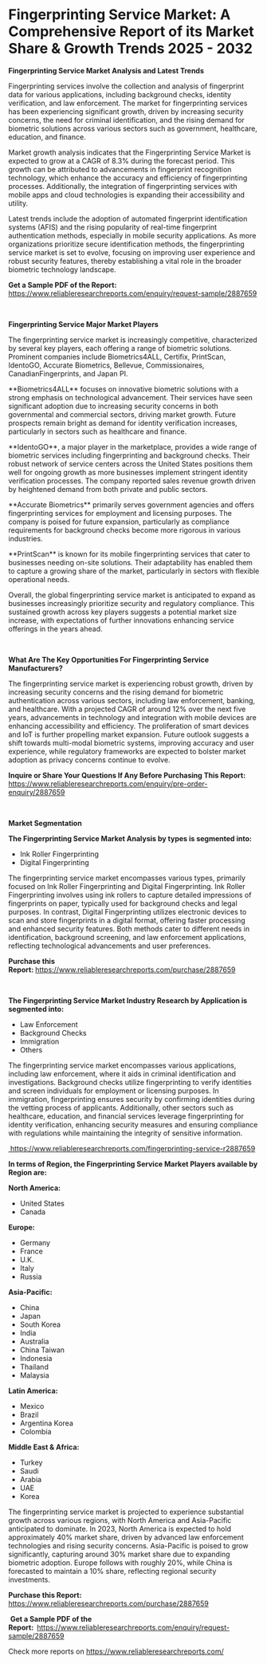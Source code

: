 <p><h1>Fingerprinting Service Market: A Comprehensive Report of its Market Share & Growth Trends 2025 - 2032</h1></p><p><strong>Fingerprinting Service Market Analysis and Latest Trends</strong></p>
<p><p>Fingerprinting services involve the collection and analysis of fingerprint data for various applications, including background checks, identity verification, and law enforcement. The market for fingerprinting services has been experiencing significant growth, driven by increasing security concerns, the need for criminal identification, and the rising demand for biometric solutions across various sectors such as government, healthcare, education, and finance.</p><p>Market growth analysis indicates that the Fingerprinting Service Market is expected to grow at a CAGR of 8.3% during the forecast period. This growth can be attributed to advancements in fingerprint recognition technology, which enhance the accuracy and efficiency of fingerprinting processes. Additionally, the integration of fingerprinting services with mobile apps and cloud technologies is expanding their accessibility and utility.</p><p>Latest trends include the adoption of automated fingerprint identification systems (AFIS) and the rising popularity of real-time fingerprint authentication methods, especially in mobile security applications. As more organizations prioritize secure identification methods, the fingerprinting service market is set to evolve, focusing on improving user experience and robust security features, thereby establishing a vital role in the broader biometric technology landscape.</p></p>
<p><strong>Get a Sample PDF of the Report:&nbsp;</strong> <a href="https://www.reliableresearchreports.com/enquiry/request-sample/2887659?utm_campaign=2232&utm_medium=2&utm_source=Github&utm_content=ia&utm_term=14032025&utm_id=fingerprinting-service">https://www.reliableresearchreports.com/enquiry/request-sample/2887659</a></p>
<p>&nbsp;</p>
<p><strong>Fingerprinting Service Major Market Players</strong></p>
<p><p>The fingerprinting service market is increasingly competitive, characterized by several key players, each offering a range of biometric solutions. Prominent companies include Biometrics4ALL, Certifix, PrintScan, IdentoGO, Accurate Biometrics, Bellevue, Commissionaires, CanadianFingerprints, and Japan PI.</p><p>**Biometrics4ALL** focuses on innovative biometric solutions with a strong emphasis on technological advancement. Their services have seen significant adoption due to increasing security concerns in both governmental and commercial sectors, driving market growth. Future prospects remain bright as demand for identity verification increases, particularly in sectors such as healthcare and finance.</p><p>**IdentoGO**, a major player in the marketplace, provides a wide range of biometric services including fingerprinting and background checks. Their robust network of service centers across the United States positions them well for ongoing growth as more businesses implement stringent identity verification processes. The company reported sales revenue growth driven by heightened demand from both private and public sectors.</p><p>**Accurate Biometrics** primarily serves government agencies and offers fingerprinting services for employment and licensing purposes. The company is poised for future expansion, particularly as compliance requirements for background checks become more rigorous in various industries.</p><p>**PrintScan** is known for its mobile fingerprinting services that cater to businesses needing on-site solutions. Their adaptability has enabled them to capture a growing share of the market, particularly in sectors with flexible operational needs.</p><p>Overall, the global fingerprinting service market is anticipated to expand as businesses increasingly prioritize security and regulatory compliance. This sustained growth across key players suggests a potential market size increase, with expectations of further innovations enhancing service offerings in the years ahead.</p></p>
<p>&nbsp;</p>
<p><strong>What Are The Key Opportunities For Fingerprinting Service Manufacturers?</strong></p>
<p><p>The fingerprinting service market is experiencing robust growth, driven by increasing security concerns and the rising demand for biometric authentication across various sectors, including law enforcement, banking, and healthcare. With a projected CAGR of around 12% over the next five years, advancements in technology and integration with mobile devices are enhancing accessibility and efficiency. The proliferation of smart devices and IoT is further propelling market expansion. Future outlook suggests a shift towards multi-modal biometric systems, improving accuracy and user experience, while regulatory frameworks are expected to bolster market adoption as privacy concerns continue to evolve.</p></p>
<p><strong>Inquire or Share Your Questions If Any Before Purchasing This Report:</strong> <a href="https://www.reliableresearchreports.com/enquiry/pre-order-enquiry/2887659?utm_campaign=2232&utm_medium=2&utm_source=Github&utm_content=ia&utm_term=14032025&utm_id=fingerprinting-service">https://www.reliableresearchreports.com/enquiry/pre-order-enquiry/2887659</a></p>
<p>&nbsp;</p>
<p><strong>Market Segmentation</strong></p>
<p><strong>The Fingerprinting Service Market Analysis by types is segmented into:</strong></p>
<p><ul><li>Ink Roller Fingerprinting</li><li>Digital Fingerprinting</li></ul></p>
<p><p>The fingerprinting service market encompasses various types, primarily focused on Ink Roller Fingerprinting and Digital Fingerprinting. Ink Roller Fingerprinting involves using ink rollers to capture detailed impressions of fingerprints on paper, typically used for background checks and legal purposes. In contrast, Digital Fingerprinting utilizes electronic devices to scan and store fingerprints in a digital format, offering faster processing and enhanced security features. Both methods cater to different needs in identification, background screening, and law enforcement applications, reflecting technological advancements and user preferences.</p></p>
<p><strong>Purchase this Report:&nbsp;</strong><a href="https://www.reliableresearchreports.com/purchase/2887659?utm_campaign=2232&utm_medium=2&utm_source=Github&utm_content=ia&utm_term=14032025&utm_id=fingerprinting-service">https://www.reliableresearchreports.com/purchase/2887659</a></p>
<p>&nbsp;</p>
<p><strong>The Fingerprinting Service Market Industry Research by Application is segmented into:</strong></p>
<p><ul><li>Law Enforcement</li><li>Background Checks</li><li>Immigration</li><li>Others</li></ul></p>
<p><p>The fingerprinting service market encompasses various applications, including law enforcement, where it aids in criminal identification and investigations. Background checks utilize fingerprinting to verify identities and screen individuals for employment or licensing purposes. In immigration, fingerprinting ensures security by confirming identities during the vetting process of applicants. Additionally, other sectors such as healthcare, education, and financial services leverage fingerprinting for identity verification, enhancing security measures and ensuring compliance with regulations while maintaining the integrity of sensitive information.</p></p>
<p><a href="https://www.reliableresearchreports.com/fingerprinting-service-r2887659?utm_campaign=2232&utm_medium=2&utm_source=Github&utm_content=ia&utm_term=14032025&utm_id=fingerprinting-service">&nbsp;https://www.reliableresearchreports.com/fingerprinting-service-r2887659</a></p>
<p><strong>In terms of Region, the Fingerprinting Service Market Players available by Region are:</strong></p>
<p>
    <p> <strong> North America: </strong>
        <ul>
            <li>United States</li>
            <li>Canada</li>
        </ul>
        </p> 
    <p> <strong> Europe: </strong>
        <ul>
            <li>Germany</li>
            <li>France</li>
            <li>U.K.</li>
            <li>Italy</li>
            <li>Russia</li>
        </ul>
        </p> 
    <p> <strong> Asia-Pacific: </strong>
        <ul>
            <li>China</li>
            <li>Japan</li>
            <li>South Korea</li>
            <li>India</li>
            <li>Australia</li>
            <li>China Taiwan</li>
            <li>Indonesia</li>
            <li>Thailand</li>
            <li>Malaysia</li>
        </ul>
        </p> 
    <p> <strong> Latin America: </strong>
        <ul>
            <li>Mexico</li>
            <li>Brazil</li>
            <li>Argentina Korea</li>
            <li>Colombia</li>
        </ul>
        </p> 
    <p> <strong> Middle East & Africa: </strong>
        <ul>
            <li>Turkey</li>
            <li>Saudi</li>
            <li>Arabia</li>
            <li>UAE</li>
            <li>Korea</li>
        </ul>
    </p>
    </p>
<p><p>The fingerprinting service market is projected to experience substantial growth across various regions, with North America and Asia-Pacific anticipated to dominate. In 2023, North America is expected to hold approximately 40% market share, driven by advanced law enforcement technologies and rising security concerns. Asia-Pacific is poised to grow significantly, capturing around 30% market share due to expanding biometric adoption. Europe follows with roughly 20%, while China is forecasted to maintain a 10% share, reflecting regional security investments.</p></p>
<p><strong>Purchase this Report: </strong><a href="https://www.reliableresearchreports.com/purchase/2887659?utm_campaign=2232&utm_medium=2&utm_source=Github&utm_content=ia&utm_term=14032025&utm_id=fingerprinting-service">https://www.reliableresearchreports.com/purchase/2887659</a></p>
<p>&nbsp;<strong>Get a Sample PDF of the Report:&nbsp;&nbsp;</strong><a href="https://www.reliableresearchreports.com/enquiry/request-sample/2887659?utm_campaign=2232&utm_medium=2&utm_source=Github&utm_content=ia&utm_term=14032025&utm_id=fingerprinting-service">https://www.reliableresearchreports.com/enquiry/request-sample/2887659</a></p>
<p><strong></strong></p>
<p>Check more reports on <a href="https://www.reliableresearchreports.com/?utm_campaign=2232&utm_medium=2&utm_source=Github&utm_content=ia&utm_term=14032025&utm_id=fingerprinting-service">https://www.reliableresearchreports.com/</a></p>